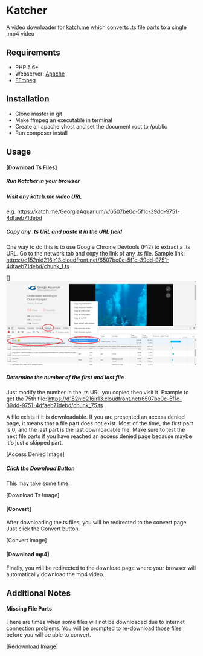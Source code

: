 # Katcher
A video downloader for [katch.me](https://katch.me/) which converts .ts file parts to a single .mp4 video

## Requirements
* PHP 5.6+
* Webserver: [Apache](http://www.apache.org/)
* [FFmpeg](https://www.ffmpeg.org/download.html)

## Installation
* Clone master in git
* Make ffmpeg an executable in terminal
* Create an apache vhost and set the document root to /public
* Run composer install

## Usage
#### [Download Ts Files]
##### Run Katcher in your browser

##### Visit any katch.me video URL
e.g. https://katch.me/GeorgiaAquarium/v/6507be0c-5f1c-39dd-9751-4dfaeb71debd

##### Copy any .ts URL and paste it in the URL field
One way to do this is to use Google Chrome Devtools (F12) to extract a .ts URL. Go to the network tab and copy the link of any .ts file. Sample link: https://d152nid216lr13.cloudfront.net/6507be0c-5f1c-39dd-9751-4dfaeb71debd/chunk_1.ts

[]
![Extract Ts Image](https://raw.githubusercontent.com/poycham/katcher/master/common/img/extract-ts.png "Extract Ts Image")

##### Determine the number of the first and last file
Just modify the number in the .ts URL you copied then visit it. Example to get the 75th file: https://d152nid216lr13.cloudfront.net/6507be0c-5f1c-39dd-9751-4dfaeb71debd/chunk_75.ts .

A file exists if it is downloadable. If you are presented an access denied page, it means that a file part does not exist. Most of the time, the first part is 0, and the last part is the last downloadable file. Make sure to test the next file parts if you have reached an access denied page because maybe it's just a skipped part.

[Access Denied Image]

##### Click the Download Button

This may take some time.

[Download Ts Image]

#### [Convert]
After downloading the ts files, you will be redirected to the convert page. Just click the Convert button.

[Convert Image]

#### [Download mp4]
Finally, you will be redirected to the download page where your browser will automatically download the mp4 video.

## Additional Notes
#### Missing File Parts
There are times when some files will not be downloaded due to internet connection problems. You will be prompted to re-download those files before you will be able to convert.

[Redownload Image]
